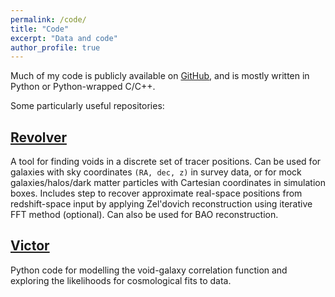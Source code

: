 ```yaml
---
permalink: /code/
title: "Code"
excerpt: "Data and code"
author_profile: true
---
```


Much of my code is publicly available on [GitHub](https://github.com/seshnadathur), and is mostly written in Python or Python-wrapped C/C++.

Some particularly useful repositories:

[Revolver](https://github.com/seshnadathur/Revolver)
------
A tool for finding voids in a discrete set of tracer positions. Can be used for galaxies with sky coordinates 
```(RA, dec, z)``` in survey data, or for mock galaxies/halos/dark matter particles with Cartesian coordinates in 
simulation boxes. Includes step to recover approximate real-space positions from redshift-space input by applying 
Zel'dovich reconstruction using iterative FFT method (optional). Can also be used for BAO reconstruction.

[Victor](https://github.com/seshnadathur/victor)
-----
Python code for modelling the void-galaxy correlation function and exploring the likelihoods for cosmological fits to 
data.
